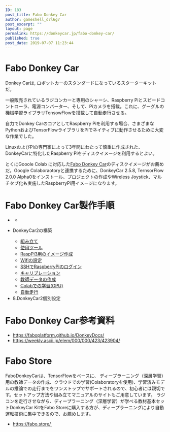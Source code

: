 ```yaml
---
ID: 183
post_title: Fabo Donkey Car
author: gameshell_d7l6g7
post_excerpt: ""
layout: page
permalink: https://donkeycar.jp/fabo-donkey-car/
published: true
post_date: 2019-07-07 11:23:44
---
```

<h1>Fabo Donkey Car</h1>
Donkey Carは, ロボットカーのスタンダードになっているスターターキットだ。

一般販売されているラジコンカーと専用のシャーシ、Raspberry Piとスピードコントローラ、電源コンバーター、そして、Piカメラを搭載。これに、グーグルの機械学習ライブラリTensowFlowを搭載して自動走行させる。

自力でDonkey CarのコアとしてRaspberry Piを利用する場合、さまざまなPythonおよびTensorFlowライブラリをPiでネイティブに動作させるために大変な作業でした。

LinuxおよびPiの専門家によって3年間にわたって慎重に作成された、DonkeyCarに特化したRaspberry Piをディスクイメージを利用するとよい。

とくにGooole Colab に対応した<a href="https://donkeycar.jp/fabo-donkey-car/">Fabo Donkey Car</a>のディスクイメージがお薦めだ。Google Colaboraotoryと連携するために、DonkeyCar 2.5.8, TernsorFlow 2.0.0 Alpha0をインストール、プロジェクトの作成やWireless Joystick、マルチタブ化も実施したRaspberryPi用イメージになります。
<h1>Fabo Donkey Car製作手順</h1>
<div class="md-sidebar md-sidebar--primary" data-md-component="navigation">
<div class="md-sidebar__scrollwrap">
<div class="md-sidebar__inner"><nav class="md-nav md-nav--primary" data-md-level="0">
<ul class="md-nav__list" data-md-scrollfix="">
 	<li class="md-nav__item md-nav__item--active md-nav__item--nested"><nav class="md-nav" data-md-component="collapsible" data-md-level="1">
<ul class="md-nav__list" data-md-scrollfix="">
 	<li class="md-nav__item"></li>
</ul>
</nav></li>
</ul>
</nav></div>
</div>
</div>
<div class="md-content"><article class="md-content__inner md-typeset">
<ul class="md-nav__list" data-md-scrollfix="">
 	<li class="md-nav__item md-nav__item--nested"><label class="md-nav__link" for="nav-8">DonkeyCar2の構築 </label>
<nav class="md-nav" data-md-component="collapsible" data-md-level="1">
<ul class="md-nav__list" data-md-scrollfix="">
 	<li class="md-nav__item"><a class="md-nav__link" title="組み立て" href="https://faboplatform.github.io/DonkeyDocs/7.DonkeyCar2%E3%81%AE%E6%A7%8B%E7%AF%89/00.build/">組み立て</a></li>
 	<li class="md-nav__item"><a class="md-nav__link" title="使用ツール" href="https://faboplatform.github.io/DonkeyDocs/7.DonkeyCar2%E3%81%AE%E6%A7%8B%E7%AF%89/01.Tools/">使用ツール</a></li>
 	<li class="md-nav__item"><a class="md-nav__link" title="RaspPi3用のイメージ作成" href="https://faboplatform.github.io/DonkeyDocs/7.DonkeyCar2%E3%81%AE%E6%A7%8B%E7%AF%89/02.rasppi_allsetting/">RaspPi3用のイメージ作成</a></li>
 	<li class="md-nav__item"><a class="md-nav__link" title="Wifiの設定" href="https://faboplatform.github.io/DonkeyDocs/7.DonkeyCar2%E3%81%AE%E6%A7%8B%E7%AF%89/03.network/">Wifiの設定</a></li>
 	<li class="md-nav__item"><a class="md-nav__link" title="SSHでRaspberryPiのログイン" href="https://faboplatform.github.io/DonkeyDocs/7.DonkeyCar2%E3%81%AE%E6%A7%8B%E7%AF%89/04.ssh/">SSHでRaspberryPiのログイン</a></li>
 	<li class="md-nav__item"><a class="md-nav__link" title="キャリブレーション" href="https://faboplatform.github.io/DonkeyDocs/7.DonkeyCar2%E3%81%AE%E6%A7%8B%E7%AF%89/05.calbration/">キャリブレーション</a></li>
 	<li class="md-nav__item"><a class="md-nav__link" title="教師データの作成" href="https://faboplatform.github.io/DonkeyDocs/7.DonkeyCar2%E3%81%AE%E6%A7%8B%E7%AF%89/06.parent/">教師データの作成</a></li>
 	<li class="md-nav__item"><a class="md-nav__link" title="Colabでの学習(GPU)" href="https://faboplatform.github.io/DonkeyDocs/7.DonkeyCar2%E3%81%AE%E6%A7%8B%E7%AF%89/07.train_colab/">Colabでの学習(GPU)</a></li>
 	<li class="md-nav__item"><a class="md-nav__link" title="自動走行" href="https://faboplatform.github.io/DonkeyDocs/7.DonkeyCar2%E3%81%AE%E6%A7%8B%E7%AF%89/08.autopilot/">自動走行</a></li>
</ul>
</nav></li>
 	<li class="md-nav__item md-nav__item--nested"><label class="md-nav__link" for="nav-9">8.DonkeyCar2個別設定 </label></li>
</ul>
</article></div>
<h1>Fabo Donkey Car参考資料</h1>
<ul>
 	<li><a href="https://faboplatform.github.io/DonkeyDocs/">https://faboplatform.github.io/DonkeyDocs/</a></li>
 	<li><a href="https://weekly.ascii.jp/elem/000/000/423/423904/">https://weekly.ascii.jp/elem/000/000/423/423904/</a></li>
</ul>
<h1>Fabo Store</h1>
FaboDonkeyCarは、TensorFlowをベースに、 ディープラーニング（深層学習）用の教師データの作成、クラウドでの学習(Colaboratoryを使用)、学習済みモデルの推論での走行までをワンストップでサポートされるので、初心者には親切です。セットアップ方法や組み立てマニュアルのサイトもご用意しています。
ラジコンを走行させながら、ディープラーニング（深層学習）が学べる教材基本セットDonkeyCar KitをFabo Storeに購入する方が、ディープラーニングにより自動運転技術に集中できるので、お薦めします。
<ul>
 	<li><a href="https://fabo.store/">https://fabo.store/ </a></li>
</ul>